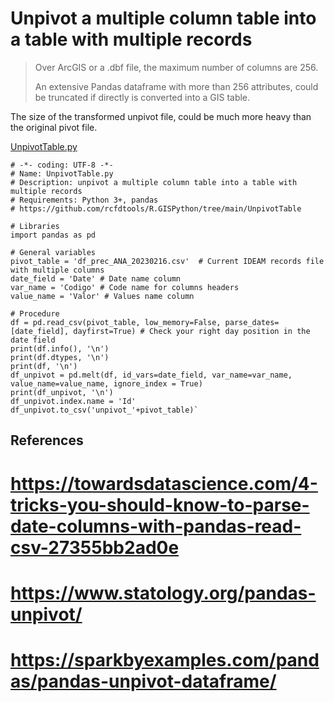 # Unpivot a multiple column table into a table with multiple records

> Over ArcGIS or a .dbf file, the maximum number of columns are 256. 
> 
> An extensive Pandas dataframe with more than 256 attributes, could be truncated if directly is converted into a GIS table.

The size of the transformed unpivot file, could be much more heavy than the original pivot file. 

[UnpivotTable.py](UnpivotTable.py)

```
# -*- coding: UTF-8 -*-
# Name: UnpivotTable.py
# Description: unpivot a multiple column table into a table with multiple records
# Requirements: Python 3+, pandas
# https://github.com/rcfdtools/R.GISPython/tree/main/UnpivotTable

# Libraries
import pandas as pd

# General variables
pivot_table = 'df_prec_ANA_20230216.csv'  # Current IDEAM records file with multiple columns
date_field = 'Date' # Date name column
var_name = 'Codigo' # Code name for columns headers
value_name = 'Valor' # Values name column

# Procedure
df = pd.read_csv(pivot_table, low_memory=False, parse_dates=[date_field], dayfirst=True) # Check your right day position in the date field
print(df.info(), '\n')
print(df.dtypes, '\n')
print(df, '\n')
df_unpivot = pd.melt(df, id_vars=date_field, var_name=var_name, value_name=value_name, ignore_index = True)
print(df_unpivot, '\n')
df_unpivot.index.name = 'Id'
df_unpivot.to_csv('unpivot_'+pivot_table)`
```


## References

# https://towardsdatascience.com/4-tricks-you-should-know-to-parse-date-columns-with-pandas-read-csv-27355bb2ad0e
# https://www.statology.org/pandas-unpivot/
# https://sparkbyexamples.com/pandas/pandas-unpivot-dataframe/

